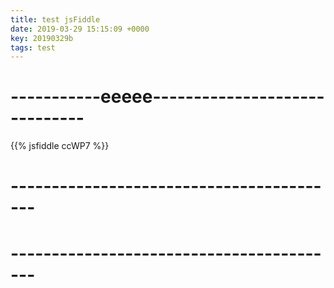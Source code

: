 ```yaml
---
title: test jsFiddle
date: 2019-03-29 15:15:09 +0000
key: 20190329b
tags: test
---
```


# -----------eeeee------------------------------

{{% jsfiddle ccWP7 %}}

# -----------------------------------------



# -----------------------------------------
